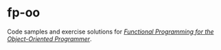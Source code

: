 fp-oo
=====

Code samples and exercise solutions for *[Functional Programming for the Object-Oriented Programmer](http://leanpub.com/fp-oo)*. 